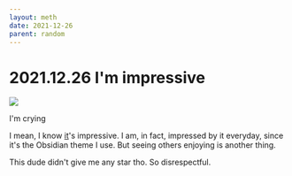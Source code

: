 ```yaml
---
layout: meth
date: 2021-12-26
parent: random
---
```

# 2021.12.26 I'm impressive
![](https://i.imgur.com/Qn5oRDP.png)

I'm crying

I mean, I know [it](https://github.com/dlccyes/obsidian-nebula)'s impressive. I am, in fact,  impressed by it everyday, since it's the Obsidian theme I use. But seeing others enjoying is another thing.

This dude didn't give me any star tho. So disrespectful.

